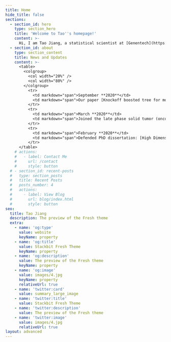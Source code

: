 ```yaml
---
title: Home
hide_title: false
sections:
  - section_id: hero
    type: section_hero
    title: 'Welcome to Tao''s homepage!'
    content: >-
      Hi, I am Tao Jiang, a statistical scientist at [Genentech](https://www.gene.com/), a member of the Roche group. I am interested in machine learning, bioinformatics, and clinical research. I got my PhD degree in Statistics and Bioinformatics at North Carolina State University, advised by Dr. [Alison Motsinger-Reif](https://scholar.google.com/citations?user=VCbEFscAAAAJ&hl=en).
  - section_id: about
    type: section_content
    title: News and Updates
    content: >-
      <table>
        <colgroup>
          <col width="20%" />
          <col width="80%" />
        </colgroup>
          <tr>
            <td markdown="span">September **2020**</td>
            <td markdown="span">Our paper [Knockoff boosted tree for model-free variable selection](https://academic.oup.com/bioinformatics/article/37/7/976/5910548?login=true) was published on <i>Bioinformatics</i></td>
          </tr>
          <tr>
            <td markdown="span">March **2020**</td>
            <td markdown="span">Joined the late phase solid tumor (oncology) team at [Genentech](https://www.gene.com/), South San Francisco, CA</td>
          </tr>
          <tr>
            <td markdown="span">February **2020**</td>
            <td markdown="span">Defended PhD dissertation: [High Dimensional Linear and Tree-based Models in Bioinformatics](https://repository.lib.ncsu.edu/bitstream/handle/1840.20/37296/etd.pdf?sequence=1)</td>
          </tr>
      </table>
    # actions:
    #   - label: Contact Me
    #     url: /contact
    #     style: button
  # - section_id: recent-posts
  #   type: section_posts
  #   title: Recent Posts
  #   posts_number: 4
  #   actions:
  #     - label: View Blog
  #       url: blog/index.html
  #       style: button
seo:
  title: Tao Jiang
  description: The preview of the Fresh theme
  extra:
    - name: 'og:type'
      value: website
      keyName: property
    - name: 'og:title'
      value: Stackbit Fresh Theme
      keyName: property
    - name: 'og:description'
      value: The preview of the Fresh theme
      keyName: property
    - name: 'og:image'
      value: images/4.jpg
      keyName: property
      relativeUrl: true
    - name: 'twitter:card'
      value: summary_large_image
    - name: 'twitter:title'
      value: Stackbit Fresh Theme
    - name: 'twitter:description'
      value: The preview of the Fresh theme
    - name: 'twitter:image'
      value: images/4.jpg
      relativeUrl: true
layout: advanced
---
```


